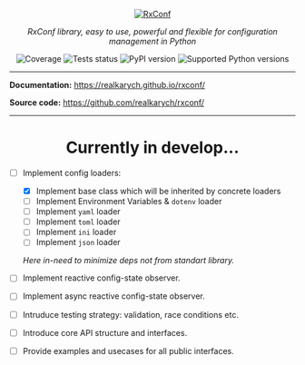 <p align="center">
  <a href="https://github.com/realkarych/rxconf">
  <img src="https://github.com/user-attachments/assets/bf4685c0-0d4b-4700-b56f-af751368bca0" alt="RxConf"></a>
</p>

<p align="center">
    <em>RxConf library, easy to use, powerful and flexible for configuration management in Python</em>
</p>

<p align="center">
  <img src="https://realkarych.github.io/rxconf/coverage.svg" alt="Coverage">
  <img src="https://github.com/realkarych/rxconf/actions/workflows/run_tests.yml/badge.svg" alt="Tests status">
  <img src="https://img.shields.io/pypi/v/rxconf" alt="PyPI version">
  <img src="https://img.shields.io/pypi/pyversions/rxconf" alt="Supported Python versions">
</p>

---

**Documentation:** <https://realkarych.github.io/rxconf/>

**Source code:** <https://github.com/realkarych/rxconf/>

---

<h1 align="center">
Currently in develop...
</h1>

- [ ] Implement config loaders:
  - [x] Implement base class which will be inherited by concrete loaders
  - [ ] Implement Environment Variables & `dotenv` loader
  - [ ] Implement `yaml` loader
  - [ ] Implement `toml` loader
  - [ ] Implement `ini` loader
  - [ ] Implement `json` loader

  *Here in-need to minimize deps not from standart library.*

- [ ] Implement reactive config-state observer.
- [ ] Implement async reactive config-state observer.
- [ ] Intruduce testing strategy: validation, race conditions etc.
- [ ] Introduce core API structure and interfaces.
- [ ] Provide examples and usecases for all public interfaces.
